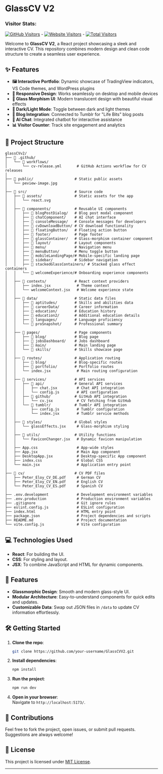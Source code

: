 # GlassCV V2

### Visitor Stats:

[![GitHub Visitors](https://hits.seeyoufarm.com/api/count/incr/badge.svg?url=https://github.com/Peter-Eloy/glassCVv2&count_bg=%231E88E5&title_bg=%23555555&icon=github.svg&icon_color=%23E7E7E7&title=GitHub%20Visitors&edge_flat=false)](https://github.com/Peter-Eloy/glassCVv2) - [![Website Visitors](https://hits.seeyoufarm.com/api/count/incr/badge.svg?url=https://petereloy.dev/website-only&count_bg=%2379C83D&title_bg=%23555555&icon=netlify.svg&icon_color=%23E7E7E7&title=Website%20Visitors&edge_flat=false)](https://petereloy.dev) - [![Total Visitors](https://hits.seeyoufarm.com/api/count/incr/badge.svg?url=https://petereloy.dev&count_bg=%23FF9800&title_bg=%23555555&icon=&icon_color=%23E7E7E7&title=All%20Visitors&edge_flat=false)](https://petereloy.dev)

Welcome to **GlassCV V2**, a React project showcasing a sleek and interactive CV. This repository combines modern design and clean code structure to create a seamless user experience.

## ✨ Features

- **🖼️ Interactive Portfolio**: Dynamic showcase of TradingView indicators, VS Code themes, and WordPress plugins
- **📱 Responsive Design**: Works seamlessly on desktop and mobile devices
- **🎨 Glass Morphism UI**: Modern translucent design with beautiful visual effects
- **🌙 Dark/Light Mode**: Toggle between dark and light themes
- **📝 Blog Integration**: Connected to Tumblr for "Life Bits" blog posts
- **🤖 AI Chat**: Integrated chatbot for interactive assistance
- **📊 Visitor Counter**: Track site engagement and analytics

## 📁 Project Structure

```
glassCVv2/
├── 📁 .github/
│   └── 📁 workflows/
│       └── cv-release.yml       # GitHub Actions workflow for CV releases
│
├── 📁 public/                   # Static public assets
│   └── peview-image.jpg
│
├── 📁 src/                      # Source code
│   ├── 📁 assets/               # Static assets for the app
│   │   └── react.svg
│   │
│   ├── 📁 components/           # Reusable UI components
│   │   ├── 📁 blogPostDialog/   # Blog post modal component
│   │   ├── 📁 chatComponent/    # AI chat interface
│   │   ├── 📁 consoleMessage/   # Console messages for developers
│   │   ├── 📁 cvDownloadButton/ # CV download functionality
│   │   ├── 📁 floatingButton/   # Floating action button
│   │   ├── 📁 footer/           # Page footer
│   │   ├── 📁 glassContainer/   # Glass-morphism container component
│   │   ├── 📁 layout/           # Layout components
│   │   ├── 📁 menu/             # Navigation menu
│   │   ├── 📁 menuButton/       # Menu toggle button
│   │   ├── 📁 mobileLandingPage/# Mobile-specific landing page
│   │   ├── 📁 sidebar/          # Sidebar navigation
│   │   ├── 📁 stackedGlassContainers/ # Stacked glass effect containers
│   │   └── 📁 welcomeExperience/# Onboarding experience components
│   │
│   ├── 📁 contexts/             # React context providers
│   │   ├── index.jsx            # Theme context
│   │   └── welcomeContext.jsx   # Welcome experience state
│   │
│   ├── 📁 data/                 # Static data files
│   │   ├── 📁 aptitudes/        # Skills and abilities data
│   │   ├── 📁 careerData/       # Career information
│   │   ├── 📁 education/        # Education history
│   │   ├── 📁 education2/       # Additional education details
│   │   ├── 📁 languages/        # Language proficiency
│   │   └── 📁 proSnapshot/      # Professional summary
│   │
│   ├── 📁 pages/                # Page components
│   │   ├── 📁 blog/             # Blog page
│   │   ├── 📁 jobsDashboard/    # Jobs dashboard
│   │   ├── 📁 main/             # Main landing page
│   │   └── 📁 skills/           # Skills showcase page
│   │
│   ├── 📁 routes/               # Application routing
│   │   ├── 📁 blog/             # Blog-specific routes
│   │   ├── 📁 portfolio/        # Portfolio routes
│   │   └── index.jsx            # Main routing configuration
│   │
│   ├── 📁 services/             # API services
│   │   ├── 📁 api/              # General API services
│   │   │   ├── chat.jsx         # Chat API integration
│   │   │   └── config.js        # API configuration
│   │   ├── 📁 github/           # GitHub API integration
│   │   │   └── cv.jsx           # CV fetching from GitHub
│   │   └── 📁 tumblr/           # Tumblr API integration
│   │       ├── config.js        # Tumblr configuration
│   │       └── index.jsx        # Tumblr service methods
│   │
│   ├── 📁 styles/               # Global styles
│   │   └── glassEffects.jsx     # Glass-morphism styling
│   │
│   ├── 📁 utils/                # Utility functions
│   │   └── FaviconChanger.jsx   # Dynamic favicon manipulation
│   │
│   ├── App.css                  # App-wide styles
│   ├── App.jsx                  # Main App component
│   ├── DesktopApp.jsx           # Desktop-specific App component
│   ├── index.css                # Global CSS
│   └── main.jsx                 # Application entry point
│
├── 📁 cv/                       # CV PDF files
│   ├── Peter_Eloy_CV_DE.pdf     # German CV
│   ├── Peter_Eloy_CV_EN.pdf     # English CV
│   └── Peter_Eloy_CV_ES.pdf     # Spanish CV
│
├── .env.development             # Development environment variables
├── .env.production              # Production environment variables
├── .gitignore                   # Git ignore rules
├── eslint.config.js             # ESLint configuration
├── index.html                   # HTML entry point
├── package.json                 # Project dependencies and scripts
├── README.md                    # Project documentation
└── vite.config.js               # Vite configuration
```

## 💻 Technologies Used

- **React**: For building the UI.
- **CSS**: For styling and layout.
- **JSX**: To combine JavaScript and HTML for dynamic components.

## 🎨 Features

- **Glassmorphic Design**: Smooth and modern glass-style UI.
- **Modular Architecture**: Easy-to-understand components for quick edits and updates.
- **Customizable Data**: Swap out JSON files in `/data` to update CV information effortlessly.

## 🛠️ Getting Started

1. **Clone the repo**:

   ```bash
   git clone https://github.com/your-username/GlassCVV2.git
   ```

2. **Install dependencies**:

   ```bash
   npm install
   ```

3. **Run the project**:

   ```bash
   npm run dev
   ```

4. **Open in your browser**:  
   Navigate to `http://localhost:5173/`.

## 🤝 Contributions

Feel free to fork the project, open issues, or submit pull requests. Suggestions are always welcome!

## 📄 License

This project is licensed under [MIT License](LICENSE).

---
